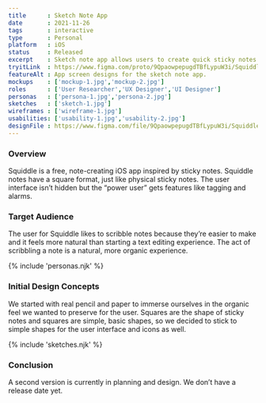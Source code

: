 ```yaml
---
title      : Sketch Note App
date       : 2021-11-26
tags       : interactive
type       : Personal
platform   : iOS
status     : Released
excerpt    : Sketch note app allows users to create quick sticky notes on their phones.
tryitLink  : https://www.figma.com/proto/9QpaowpepugdTBfLypuW3i/Squiddle?page-id=0%3A1&node-id=3%3A6&viewport=241%2C48%2C0.34&scaling=scale-down&starting-point-node-id=6%3A338
featureAlt : App screen designs for the sketch note app.
mockups    : ['mockup-1.jpg','mockup-2.jpg']
roles      : ['User Researcher','UX Designer','UI Designer']
personas   : ['persona-1.jpg','persona-2.jpg']
sketches   : ['sketch-1.jpg']
wireframes : ['wireframe-1.jpg']
usabilities: ['usability-1.jpg','usability-2.jpg']
designFile : https://www.figma.com/file/9QpaowpepugdTBfLypuW3i/Squiddle?node-id=0%3A1
---
```


### Overview

Squiddle is a free, note-creating iOS app inspired by sticky notes. Squiddle notes have a square format, just like physical sticky notes. The user interface isn’t hidden but the “power user” gets features like tagging and alarms.

### Target Audience

The user for Squiddle likes to scribble notes because they’re easier to make and it feels more natural than starting a text editing experience. The act of scribbling a note is a natural, more organic experience.

{% include 'personas.njk' %}

### Initial Design Concepts

We started with real pencil and paper to immerse ourselves in the organic feel we wanted to preserve for the user. Squares are the shape of sticky notes and squares are simple, basic shapes, so we decided to stick to simple shapes for the user interface and icons as well.

{% include 'sketches.njk' %}

### Conclusion

A second version is currently in planning and design. We don’t have a release date yet.
